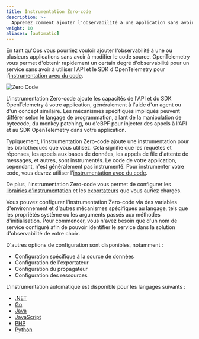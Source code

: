 ```yaml
---
title: Instrumentation Zero-code
description: >-
  Apprenez comment ajouter l'observabilité à une application sans avoir besoin d'écrire du code
weight: 10
aliases: [automatic]
---
```


En tant qu'[Ops](/docs/getting-started/ops/) vous pourriez vouloir ajouter l'observabilité à une
ou plusieurs applications sans avoir à modifier le code source. OpenTelemetry vous permet
d'obtenir rapidement un certain degré d'observabilité pour un service sans avoir à utiliser l'API et le SDK
d'OpenTelemetry pour l'[instrumentation avec du code](/docs/concepts/instrumentation/code-based).

![Zero Code](./zero-code.svg)

L'instrumentation Zero-code ajoute les capacités de l'API et du SDK OpenTelemetry
à votre application, généralement à l'aide d'un agent ou d'un concept similaire. Les mécanismes
spécifiques impliqués peuvent différer selon le langage de programmation, allant de la manipulation de bytecode,
du monkey patching, ou d'eBPF pour injecter des appels à l'API et au SDK OpenTelemetry dans
votre application.

Typiquement, l'instrumentation Zero-code ajoute une instrumentation pour les bibliothèques
que vous utilisez. Cela signifie que les requêtes et réponses, les appels aux bases de données, les appels
de file d'attente de messages, et autres, sont instrumentés. Le code de votre application,
cependant, n'est généralement pas instrumenté. Pour instrumenter votre code, vous devrez
utiliser l'[instrumentation avec du code](/docs/concepts/instrumentation/code-based).

De plus, l'instrumentation Zero-code vous permet de configurer les
[librairies d'instrumentation](/docs/concepts/instrumentation/libraries) et les
[exportateurs](/docs/concepts/components/#exporters) que vous auriez chargés.

Vous pouvez configurer l'instrumentation Zero-code via des variables d'environnement et
d'autres mécanismes spécifiques au langage, tels que les propriétés système ou les arguments
passés aux méthodes d'initialisation. Pour commencer, vous n'avez besoin que d'un nom de service
configuré afin de pouvoir identifier le service dans la solution d'observabilité de
votre choix.

D'autres options de configuration sont disponibles, notamment :

- Configuration spécifique à la source de données
- Configuration de l'exportateur
- Configuration du propagateur
- Configuration des ressources

L'instrumentation automatique est disponible pour les langages suivants :

- [.NET](/docs/zero-code/dotnet/)
- [Go](/docs/zero-code/go)
- [Java](/docs/zero-code/java/)
- [JavaScript](/docs/zero-code/js/)
- [PHP](/docs/zero-code/php/)
- [Python](/docs/zero-code/python/)
